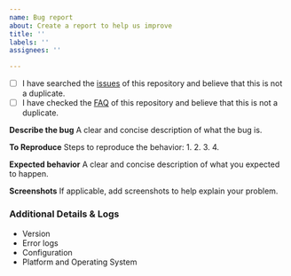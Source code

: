```yaml
---
name: Bug report
about: Create a report to help us improve
title: ''
labels: ''
assignees: ''

---
```


- [ ] I have searched the [issues](https://github.com/ctripcorp/apollo/issues) of this repository and believe that this is not a duplicate.
- [ ] I have checked the [FAQ](https://github.com/ctripcorp/apollo/wiki/%E9%83%A8%E7%BD%B2&%E5%BC%80%E5%8F%91%E9%81%87%E5%88%B0%E7%9A%84%E5%B8%B8%E8%A7%81%E9%97%AE%E9%A2%98) of this repository and believe that this is not a duplicate.

**Describe the bug**
A clear and concise description of what the bug is.

**To Reproduce**
Steps to reproduce the behavior:
1. 
2. 
3. 
4. 

**Expected behavior**
A clear and concise description of what you expected to happen.

**Screenshots**
If applicable, add screenshots to help explain your problem.

### Additional Details & Logs

- Version
- Error logs
- Configuration
- Platform and Operating System
